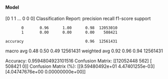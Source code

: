 #### Model
[0 1 1 ... 0 0 0]
Classification Report:
              precision    recall  f1-score   support

           0       0.96      1.00      0.98  12053010
           1       0.00      0.00      0.00    508421

    accuracy                           0.96  12561431
   macro avg       0.48      0.50      0.49  12561431
weighted avg       0.92      0.96      0.94  12561431

Accuracy: 0.9594804923101516
Confusion Matrix:
[[12052448      562]
 [  508421        0]]
Confusion Matrix (%):
[[9.59480492e+01 4.47401255e-03]
 [4.04747676e+00 0.00000000e+00]]
